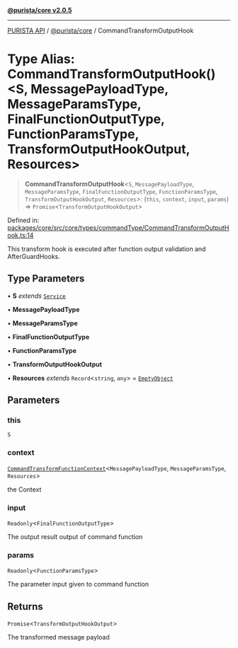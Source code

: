 [**@purista/core v2.0.5**](../README.md)

***

[PURISTA API](../../../packages.md) / [@purista/core](../README.md) / CommandTransformOutputHook

# Type Alias: CommandTransformOutputHook()\<S, MessagePayloadType, MessageParamsType, FinalFunctionOutputType, FunctionParamsType, TransformOutputHookOutput, Resources\>

> **CommandTransformOutputHook**\<`S`, `MessagePayloadType`, `MessageParamsType`, `FinalFunctionOutputType`, `FunctionParamsType`, `TransformOutputHookOutput`, `Resources`\>: (`this`, `context`, `input`, `params`) => `Promise`\<`TransformOutputHookOutput`\>

Defined in: [packages/core/src/core/types/commandType/CommandTransformOutputHook.ts:14](https://github.com/puristajs/purista/blob/master/packages/core/src/core/types/commandType/CommandTransformOutputHook.ts#L14)

This transform hook is executed after function output validation and AfterGuardHooks.

## Type Parameters

• **S** *extends* [`Service`](../classes/Service.md)

• **MessagePayloadType**

• **MessageParamsType**

• **FinalFunctionOutputType**

• **FunctionParamsType**

• **TransformOutputHookOutput**

• **Resources** *extends* `Record`\<`string`, `any`\> = [`EmptyObject`](EmptyObject.md)

## Parameters

### this

`S`

### context

[`CommandTransformFunctionContext`](CommandTransformFunctionContext.md)\<`MessagePayloadType`, `MessageParamsType`, `Resources`\>

the Context

### input

`Readonly`\<`FinalFunctionOutputType`\>

The output result output of command function

### params

`Readonly`\<`FunctionParamsType`\>

The parameter input given to command function

## Returns

`Promise`\<`TransformOutputHookOutput`\>

The transformed message payload
